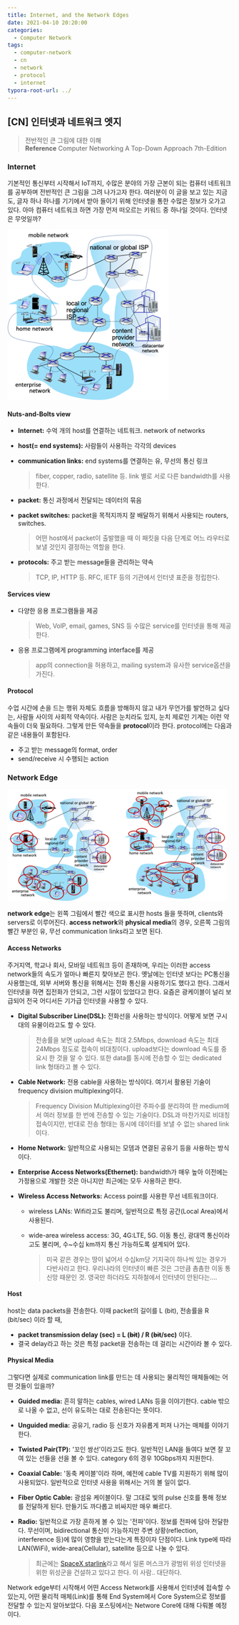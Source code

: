 ```yaml
---
title: Internet, and the Network Edges
date: 2021-04-10 20:20:00
categories:
  - Computer Network
tags:
  - computer-network
  - cn
  - network
  - protocol
  - internet
typora-root-url: ../
---
```




## [CN] 인터넷과 네트워크 엣지

> 전반적인 큰 그림에 대한 이해  
> **Reference** Computer Networking A Top-Down Approach 7th-Edition



### Internet

 기본적인 통신부터 시작해서 IoT까지, 수많은 분야의 가장 근본이 되는 컴퓨터 네트워크를 공부하며 전반적인 큰 그림을 그려 나가고자 한다. 여러분이 이 글을 보고 있는 지금도, 글자 하나 하나를 기기에서 받아 들이기 위해 인터넷을 통한 수많은 정보가 오가고 있다. 아마 컴퓨터 네트워크 하면 가장 먼저 떠오르는 키워드 중 하나일 것이다. 인터넷은 무엇일까?

<img src="/images/post6/1.png" alt="internet" style="zoom:48%;" />

#### Nuts-and-Bolts view

- **Internet:** 수억 개의 host를 연결하는 네트워크. network of networks

- **host(= end systems):** 사람들이 사용하는 각각의 devices

- **communication links:** end systems를 연결하는 유, 무선의 통신 링크

  > fiber, copper, radio, satellite 등. link 별로 서로 다른 bandwidth를 사용한다.

- **packet:** 통신 과정에서 전달되는 데이터의 묶음

- **packet switches:** packet을 목적지까지 잘 배달하기 위해서 사용되는 routers, switches.

  > 어떤 host에서 packet이 출발했을 때 이 패킷을 다음 단계로 어느 라우터로 보낼 것인지 결정하는 역할을 한다.

- **protocols:**  주고 받는 message들을 관리하는 약속

  > TCP, IP, HTTP 등. RFC, IETF 등의 기관에서 인터넷 표준을 정립한다. 

  

#### Services view

- 다양한 응용 프로그램들을 제공

  > Web, VolP, email, games, SNS 등 수많은 service를 인터넷을 통해 제공한다.

- 응용 프로그램에게 programming interface를 제공

  > app의 connection을 허용하고, mailing system과 유사한 service옵션을 가진다.



#### Protocol

수업 시간에 손을 드는 행위 자체도 흐름을 방해하지 않고 내가 무언가를 발언하고 싶다는, 사람들 사이의 사회적 약속이다. 사람은 눈치라도 있지, 눈치 제로인 기계는 이런 약속들이 더욱 필요하다. 그렇게 만든 약속들을 **protocol**이라 한다. protocol에는 다음과 같은 내용들이 포함된다.

- 주고 받는 message의 format, order
- send/receive 시 수행되는 action



### Network Edge

<img src="/images/post6/2.png" alt="network-edge" style="zoom:48%;" />

**network edge**는 왼쪽 그림에서 빨간 색으로 표시한 hosts 들을 뜻하며, clients와 servers로 이루어진다. **access network**와 **physical media**의 경우, 오른쪽 그림의 빨간 부분인 유, 무선 communication links라고 보면 된다.

#### Access Networks

주거지역, 학교나 회사, 모바일 네트워크 등이 존재하며, 우리는 이러한 access network들의 속도가 얼마나 빠른지 찾아보곤 한다. 옛날에는 인터넷 보다는 PC통신을 사용했는데, 외부 서버와 통신을 위해서는 전화 통신을 사용하기도 했다고 한다. 그래서 인터넷을 하면 집전화가 안되고, 그런 시절이 있었다고 한다. 요즘은 광케이블이 널리 보급되어 전국 어디서든 기가급 인터넷을 사용할 수 있다.

- **Digital Subscriber Line(DSL):** 전화선을 사용하는 방식이다. 어떻게 보면 구시대의 유물이라고도 할 수 있다.

  > 전송률을 보면 upload 속도는 최대 2.5Mbps, download 속도는 최대 24Mbps 정도로 접속이 비대칭이다. upload보다는 download 속도를 중요시 한 것을 알 수 있다. 또한 data를 동시에 전송할 수 있는 dedicated link 형태라고 볼 수 있다.

- **Cable Network:** 전용 cable을 사용하는 방식이다. 여기서 활용된 기술이 frequency division multiplexing이다.

  > Frequency Division Multiplexing이란 주파수를 분리하여 한 medium에서 여러 정보를 한 번에 전송할 수 있는 기술이다. DSL과 마찬가지로 비대칭 접속이지만, 반대로 전송 형태는 동시에 데이터를 보낼 수 없는 shared link이다.

- **Home Network:** 일반적으로 사용되는 모뎀과 연결된 공유기 등을 사용하는 방식이다.

- **Enterprise Access Networks(Ethernet):** bandwidth가 매우 높아 이전에는 가정용으로 개발한 것은 아니지만 최근에는 모두 사용하곤 한다.

- **Wireless Access Networks:** Access point를 사용한 무선 네트워크이다.

  - wireless LANs: Wifi라고도 불리며, 일반적으로 특정 공간(Local Area)에서 사용된다.

  - wide-area wireless access: 3G, 4G:LTE, 5G. 이동 통신, 광대역 통신이라고도 불리며, 수~수십 km까지 통신 가능하도록 설계되어 있다.

    > 미국 같은 경우는 땅이 넓어서 수십km당 기지국이 하나씩 있는 경우가 다반사라고 한다. 우리나라의 인터넷이 빠른 것은 그만큼 촘촘한 이동 통신망 때문인 것. 영국만 하더라도 지하철에서 인터넷이 안된다는....



#### Host

host는 data packets을 전송한다. 이때 packet의 길이를 L (bit), 전송률을 R (bit/sec) 이라 할 때,

- **packet transmission delay (sec) = L (~~bit~~) / R (~~bit~~/sec)** 이다.
- 결국 delay라고 하는 것은 특정 packet을 전송하는 데 걸리는 시간이라 볼 수 있다.



#### Physical Media

그렇다면 실제로 communication link를 만드는 데 사용되는 물리적인 매체들에는 어떤 것들이 있을까?

- **Guided media:** 흔히 말하는 cables, wired LANs 등을 이야기한다. cable 밖으로 나올 수 없고, 선이 유도하는 대로 전송된다는 뜻이다.

- **Unguided media:** 공유기, radio 등 신호가 자유롭게 퍼져 나가는 매체를 이야기한다.

- **Twisted Pair(TP):** '꼬인 쌍선'이라고도 한다. 일반적인 LAN을 들여다 보면 잘 꼬여 있는 선들을 선을 볼 수 있다. category 6의 경우 10Gbps까지 지원한다.

- **Coaxial Cable:** '동축 케이블'이라 하며, 예전에 cable TV를 지원하기 위해 많이 사용되었다. 일반적으로 인터넷 사용을 위해서는 거의 볼 일이 없다.

- **Fiber Optic Cable:** 광섬유 케이블이다. 말 그대로 빛의 pulse 신호를 통해 정보를 전달하게 된다. 만들기도 까다롭고 비싸지만 매우 빠르다.

- **Radio:** 일반적으로 가장 흔하게 볼 수 있는 '전파'이다. 정보를 전파에 담아 전달한다. 무선이며, bidirectional 통신이 가능하지만 주변 상황(reflection, interference 등)에 많이 영향을 받는다는게 특징이자 단점이다. Link type에 따라 LAN(WiFi), wide-area(Cellular), satellite 등으로 나눌 수 있다. 

  > 최근에는 [SpaceX starlink](https://www.starlink.com/)라고 해서 일론 머스크가 광범위 위성 인터넷을 위한 위성군을 건설하고 있다고 한다. 이 사람.. 대단하다.



Network edge부터 시작해서 어떤 Access Network를 사용해서 인터넷에 접속할 수 있는지, 어떤 물리적 매체(Link)를 통해 End System에서 Core System으로 정보를 전달할 수 있는지 알아보았다. 다음 포스팅에서는 Networe Core에 대해 다뤄볼 예정이다.